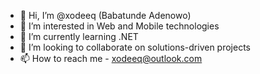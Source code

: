 - 👋 Hi, I’m @xodeeq (Babatunde Adenowo)
- 👀 I’m interested in Web and Mobile technologies
- 🌱 I’m currently learning .NET
- 💞️ I’m looking to collaborate on solutions-driven projects
- 📫 How to reach me - xodeeq@outlook.com

<!---
xodeeq/xodeeq is a ✨ special ✨ repository because its `README.md` (this file) appears on your GitHub profile.
You can click the Preview link to take a look at your changes.
--->
